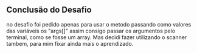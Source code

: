 ## Conclusão do Desafio

no desafio foi pedido apenas para usar o metodo passando como valores das variáveis os "args[]"
assim consigo passar os argumentos pelo terminal, como se fosse um array.
Mas decidi fazer utilizando o scanner tambem, para mim fixar ainda mais o aprendizado.
